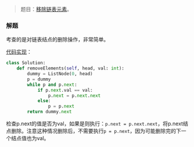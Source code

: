 > 题目：[移除链表元素](https://leetcode-cn.com/problems/remove-linked-list-elements/description/)。

### 解题
考查的是对链表结点的删除操作，非常简单。

[代码实现](solution.py)：
```py
class Solution:
    def removeElements(self, head, val: int):
        dummy = ListNode(0, head)
        p = dummy
        while p and p.next:
            if p.next.val == val:
                p.next = p.next.next
            else:
                p = p.next
        return dummy.next
```

检查p.next的值是否为val，如果是则执行：``p.next = p.next.next``，将p.next结点删除。注意这种情况删除后，不需要执行``p = p.next``，因为可能删除完的下一个结点值也为val。

